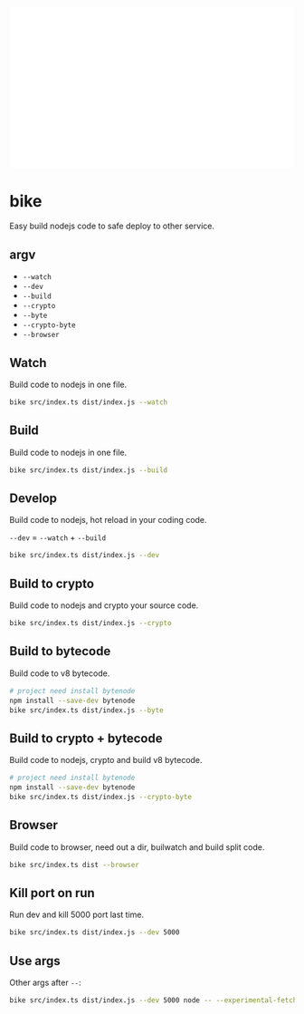 <img src="bike.svg" alt="bike">

# bike

Easy build nodejs code to safe deploy to other service.

## argv

- `--watch`
- `--dev`
- `--build`
- `--crypto`
- `--byte`
- `--crypto-byte`
- `--browser`

## Watch

Build code to nodejs in one file.

```sh
bike src/index.ts dist/index.js --watch
```

## Build

Build code to nodejs in one file.

```sh
bike src/index.ts dist/index.js --build
```

## Develop

Build code to nodejs, hot reload in your coding code.

`--dev` = `--watch` + `--build`

```sh
bike src/index.ts dist/index.js --dev
```

## Build to crypto

Build code to nodejs and crypto your source code.

```sh
bike src/index.ts dist/index.js --crypto
```

## Build to bytecode

Build code to v8 bytecode.

```sh
# project need install bytenode
npm install --save-dev bytenode
bike src/index.ts dist/index.js --byte
```

## Build to crypto + bytecode

Build code to nodejs, crypto and build v8 bytecode.

```sh
# project need install bytenode
npm install --save-dev bytenode
bike src/index.ts dist/index.js --crypto-byte
```

## Browser

Build code to browser, need out a dir, builwatch and build split code.

```sh
bike src/index.ts dist --browser
```

## Kill port on run

Run dev and kill 5000 port last time.

```sh
bike src/index.ts dist/index.js --dev 5000
```

## Use args

Other args after `--`:

```sh
bike src/index.ts dist/index.js --dev 5000 node -- --experimental-fetch
```
